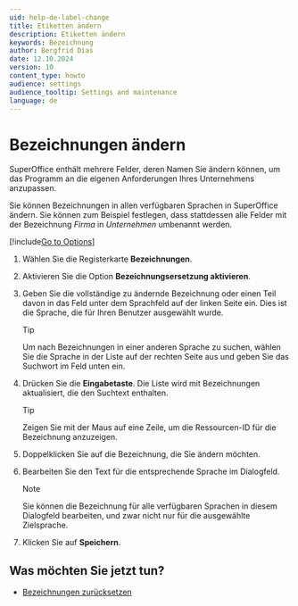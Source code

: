 ```yaml
---
uid: help-de-label-change
title: Etiketten ändern
description: Etiketten ändern
keywords: Bezeichnung
author: Bergfrid Dias
date: 12.10.2024
version: 10
content_type: howto
audience: settings
audience_tooltip: Settings and maintenance
language: de
---
```


# Bezeichnungen ändern

SuperOffice enthält mehrere Felder, deren Namen Sie ändern können, um das Programm an die eigenen Anforderungen Ihres Unternehmens anzupassen.

Sie können Bezeichnungen in allen verfügbaren Sprachen in SuperOffice ändern. Sie können zum Beispiel festlegen, dass stattdessen alle Felder mit der Bezeichnung *Firma* in *Unternehmen* umbenannt werden.

[!include[Go to Options](../includes/open-options.md)]

1. Wählen Sie die Registerkarte **Bezeichnungen**.

1. Aktivieren Sie die Option **Bezeichnungsersetzung aktivieren**.

1. Geben Sie die vollständige zu ändernde Bezeichnung oder einen Teil davon in das Feld unter dem Sprachfeld auf der linken Seite ein. Dies ist die Sprache, die für Ihren Benutzer ausgewählt wurde.

    > [!TIP]
    > Um nach Bezeichnungen in einer anderen Sprache zu suchen, wählen Sie die Sprache in der Liste auf der rechten Seite aus und geben Sie das Suchwort im Feld unten ein.

1. Drücken Sie die **Eingabetaste**. Die Liste wird mit Bezeichnungen aktualisiert, die den Suchtext enthalten.

    > [!TIP]
    > Zeigen Sie mit der Maus auf eine Zeile, um die Ressourcen-ID für die Bezeichnung anzuzeigen.

1. Doppelklicken Sie auf die Bezeichnung, die Sie ändern möchten.

1. Bearbeiten Sie den Text für die entsprechende Sprache im Dialogfeld.

    > [!NOTE]
    > Sie können die Bezeichnung für alle verfügbaren Sprachen in diesem Dialogfeld bearbeiten, und zwar nicht nur für die ausgewählte Zielsprache.

1. Klicken Sie auf **Speichern**.

## Was möchten Sie jetzt tun?

* [Bezeichnungen zurücksetzen][1]

<!-- Referenced links -->
[1]: reset.md

<!-- Referenced images -->
